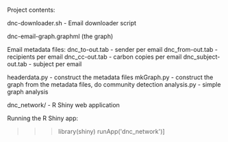 Project contents:

dnc-downloader.sh - Email downloader script

dnc-email-graph.graphml (the graph)

Email metadata files:
dnc_to-out.tab - sender per email
dnc_from-out.tab - recipients per email
dnc_cc-out.tab - carbon copies per email
dnc_subject-out.tab - subject per email

headerdata.py - construct the metadata files
mkGraph.py - construct the graph from the metadata files, do community detection
analysis.py - simple graph analysis

dnc_network/ - R Shiny web application

Running the R Shiny app:
>>> library(shiny)
>>> runApp('dnc_network')]
